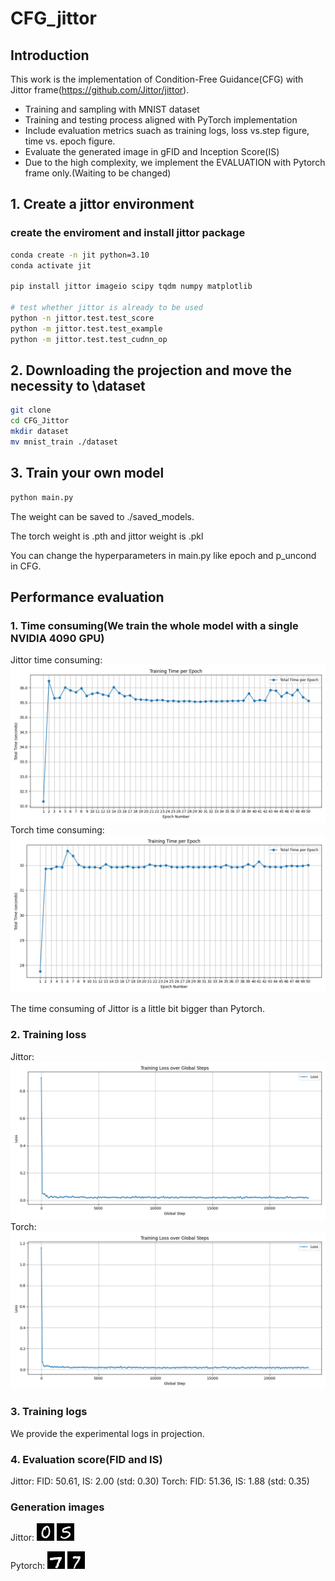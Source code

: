 # CFG_jittor

## Introduction
This work is the implementation of Condition-Free Guidance(CFG) with Jittor frame(https://github.com/Jittor/jittor).

- Training and sampling with MNIST dataset
- Training and testing process aligned with PyTorch implementation
- Include evaluation metrics suach as training logs, loss vs.step figure, time vs. epoch figure.
- Evaluate the generated image in gFID and Inception Score(IS)
- Due to the high complexity, we implement the EVALUATION with Pytorch frame only.(Waiting to be changed)

## 1. Create a jittor environment
### create the enviroment and install jittor package
```bash
conda create -n jit python=3.10
conda activate jit 

pip install jittor imageio scipy tqdm numpy matplotlib

# test whether jittor is already to be used
python -n jittor.test.test_score
python -m jittor.test.test_example
python -m jittor.test.test_cudnn_op
```

## 2. Downloading the projection and move the necessity to \dataset
```bash
git clone
cd CFG_Jittor
mkdir dataset
mv mnist_train ./dataset
```

## 3. Train your own  model
```bash
python main.py
```
The weight can be saved to ./saved_models. 

The torch weight is .pth and jittor weight is .pkl

You can change the hyperparameters in main.py like epoch and p_uncond in CFG.

## Performance evaluation
### 1. Time consuming(We train the whole model with a single NVIDIA 4090 GPU)
Jittor time consuming:
![epoch_time_compare_jittor](logs/training_epoch_time_plot_jittor.png)
Torch time consuming:
![epoch_time_compare_torch](logs/training_epoch_time_plot_torch.png)

The time consuming of Jittor is a little bit bigger than Pytorch. 

### 2. Training loss
Jittor:
![Loss_jittor](logs/training_loss_plot_jittor.png)
Torch:
![Loss_torch](/logs/training_loss_plot_torch.png)

### 3. Training logs
We provide the experimental logs in projection.

### 4. Evaluation score(FID and IS)
Jittor: FID: 50.61, IS: 2.00 (std: 0.30)
Torch:  FID: 51.36, IS: 1.88 (std: 0.35)

### Generation images
Jittor:
![1](/images/1.png)
![2](/images/2.png)

Pytorch:
![3](/images/3.png)
![4](/images/4.png)


